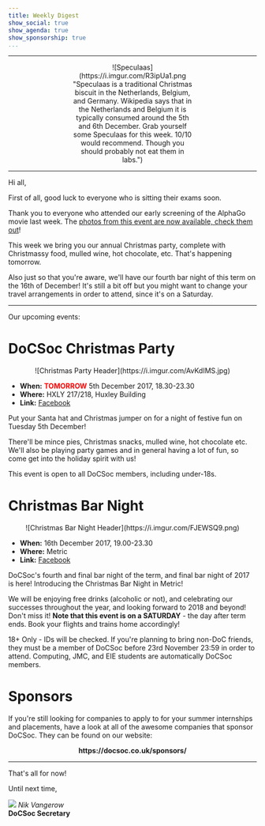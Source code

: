 ```yaml
---
title: Weekly Digest
show_social: true
show_agenda: true
show_sponsorship: true
...
```


---

<center>
<div style="position:relative;width:50%">
    ![Speculaas](https://i.imgur.com/R3ipUa1.png "Speculaas is a traditional Christmas biscuit in the Netherlands, Belgium, and Germany. Wikipedia says that in the Netherlands and Belgium it is typically consumed around the 5th and 6th December. Grab yourself some Speculaas for this week. 10/10 would recommend. Though you should probably not eat them in labs.")
</div>
</center>

---

Hi all,

First of all, good luck to everyone who is sitting their exams soon.

Thank you to everyone who attended our early screening of the AlphaGo movie last
week. The [photos from this event are now
available, check them
out](https://www.facebook.com/pg/ICDocSoc/photos/?tab=album&album_id=1966023443414195)!

This week we bring you our annual Christmas party, complete with Christmassy
food, mulled wine, hot chocolate, etc. That's happening tomorrow.

Also just so that you're aware, we'll have our fourth bar night of this term on
the 16th of December! It's still a bit off but you might want to change your
travel arrangements in order to attend, since it's on a Saturday.

---

Our upcoming events:

# DoCSoc Christmas Party

<center>
  ![Christmas Party Header](https://i.imgur.com/AvKdIMS.jpg)
</center>

- **When:** <font color="red">**TOMORROW**</font> 5th December 2017, 18.30-23.30
- **Where:** HXLY 217/218, Huxley Building
- **Link:** [Facebook](https://docsoc.co.uk/christmas-party)

Put your Santa hat and Christmas jumper on for a night of festive fun on Tuesday
5th December!

There'll be mince pies, Christmas snacks, mulled wine, hot chocolate etc. We'll
also be playing party games and in general having a lot of fun, so come get into
the holiday spirit with us!

This event is open to all DoCSoc members, including under-18s.

# Christmas Bar Night

<center>
  ![Christmas Bar Night Header](https://i.imgur.com/FJEWSQ9.png)
</center>

- **When:** 16th December 2017, 19.00-23.30
- **Where:** Metric
- **Link:** [Facebook](https://docsoc.co.uk/christmas-bar-night)

DoCSoc's fourth and final bar night of the term, and final bar night of 2017 is
here! Introducing the Christmas Bar Night in Metric!

We will be enjoying free drinks (alcoholic or not), and celebrating our
successes throughout the year, and looking forward to 2018 and beyond! Don't
miss it! **Note that this event is on a SATURDAY** - the day after term ends.
Book your flights and trains home accordingly!

18+ Only - IDs will be checked. If you're planning to bring non-DoC friends,
they must be a member of DoCSoc before 23rd November 23:59 in order to attend.
Computing, JMC, and EIE students are automatically DoCSoc members.

# Sponsors

If you're still looking for companies to apply to for your summer internships
and placements, have a look at all of the awesome companies that sponsor DoCSoc.
They can be found on our website:

<center><strong>https://docsoc.co.uk/sponsors/</strong></center>

---

That's all for now!

Until next time,

[![](http://i.imgur.com/mwEtDPb.png)](https://www.fb.com/nik.vangerow) *Nik
Vangerow*<br>**DoCSoc Secretary**
